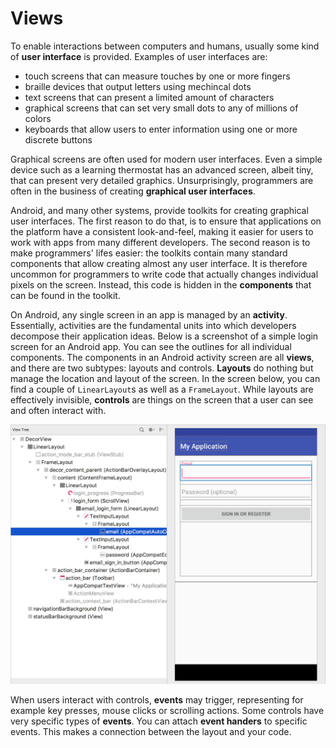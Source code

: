 # Views

To enable interactions between computers and humans, usually some kind of **user interface** is provided. Examples of user interfaces are:

- touch screens that can measure touches by one or more fingers
- braille devices that output letters using mechincal dots
- text screens that can present a limited amount of characters
- graphical screens that can set very small dots to any of millions of colors
- keyboards that allow users to enter information using one or more discrete buttons

Graphical screens are often used for modern user interfaces. Even a simple device such as a learning thermostat has an advanced screen, albeit tiny, that can present very detailed graphics. Unsurprisingly, programmers are often in the business of creating **graphical user interfaces**.

Android, and many other systems, provide toolkits for creating graphical user interfaces. The first reason to do that, is to ensure that applications on the platform have a consistent look-and-feel, making it easier for users to work with apps from many different developers. The second reason is to make programmers' lifes easier: the toolkits contain many standard components that allow creating almost any user interface. It is therefore uncommon for programmers to write code that actually changes individual pixels on the screen. Instead, this code is hidden in the **components** that can be found in the toolkit.

On Android, any single screen in an app is managed by an **activity**. Essentially, activities are the fundamental units into which developers decompose their application ideas. Below is a screenshot of a simple login screen for an Android app. You can see the outlines for all individual components. The components in an Android activity screen are all **views**, and there are two subtypes: layouts and controls. **Layouts** do nothing but manage the location and layout of the screen. In the screen below, you can find a couple of `LinearLayout`s as well as a `FrameLayout`. While layouts are effectively invisible, **controls** are things on the screen that a user can see and often interact with.

![A screenshot of an Android login screen](viewtree.png)

When users interact with controls, **events** may trigger, representing for example key presses, mouse clicks or scrolling actions. Some controls have very specific types of **events**. You can attach **event handers** to specific events. This makes a connection between the layout and your code.
